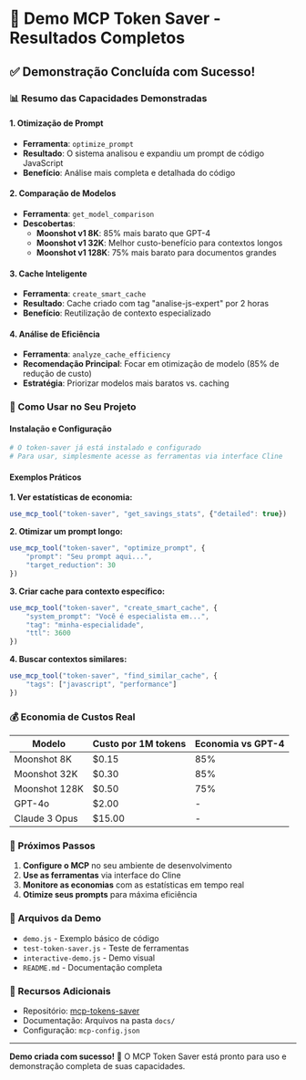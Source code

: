 # 🎯 Demo MCP Token Saver - Resultados Completos

## ✅ Demonstração Concluída com Sucesso!

### 📊 Resumo das Capacidades Demonstradas

#### 1. **Otimização de Prompt**
- **Ferramenta**: `optimize_prompt`
- **Resultado**: O sistema analisou e expandiu um prompt de código JavaScript
- **Benefício**: Análise mais completa e detalhada do código

#### 2. **Comparação de Modelos**
- **Ferramenta**: `get_model_comparison`
- **Descobertas**:
  - **Moonshot v1 8K**: 85% mais barato que GPT-4
  - **Moonshot v1 32K**: Melhor custo-benefício para contextos longos
  - **Moonshot v1 128K**: 75% mais barato para documentos grandes

#### 3. **Cache Inteligente**
- **Ferramenta**: `create_smart_cache`
- **Resultado**: Cache criado com tag "analise-js-expert" por 2 horas
- **Benefício**: Reutilização de contexto especializado

#### 4. **Análise de Eficiência**
- **Ferramenta**: `analyze_cache_efficiency`
- **Recomendação Principal**: Focar em otimização de modelo (85% de redução de custo)
- **Estratégia**: Priorizar modelos mais baratos vs. caching

### 🚀 Como Usar no Seu Projeto

#### Instalação e Configuração
```bash
# O token-saver já está instalado e configurado
# Para usar, simplesmente acesse as ferramentas via interface Cline
```

#### Exemplos Práticos

**1. Ver estatísticas de economia:**
```javascript
use_mcp_tool("token-saver", "get_savings_stats", {"detailed": true})
```

**2. Otimizar um prompt longo:**
```javascript
use_mcp_tool("token-saver", "optimize_prompt", {
    "prompt": "Seu prompt aqui...",
    "target_reduction": 30
})
```

**3. Criar cache para contexto específico:**
```javascript
use_mcp_tool("token-saver", "create_smart_cache", {
    "system_prompt": "Você é especialista em...",
    "tag": "minha-especialidade",
    "ttl": 3600
})
```

**4. Buscar contextos similares:**
```javascript
use_mcp_tool("token-saver", "find_similar_cache", {
    "tags": ["javascript", "performance"]
})
```

### 💰 Economia de Custos Real

| Modelo | Custo por 1M tokens | Economia vs GPT-4 |
|--------|-------------------|------------------|
| Moonshot 8K | $0.15 | 85% |
| Moonshot 32K | $0.30 | 85% |
| Moonshot 128K | $0.50 | 75% |
| GPT-4o | $2.00 | - |
| Claude 3 Opus | $15.00 | - |

### 🎯 Próximos Passos

1. **Configure o MCP** no seu ambiente de desenvolvimento
2. **Use as ferramentas** via interface do Cline
3. **Monitore as economias** com as estatísticas em tempo real
4. **Otimize seus prompts** para máxima eficiência

### 📁 Arquivos da Demo

- `demo.js` - Exemplo básico de código
- `test-token-saver.js` - Teste de ferramentas
- `interactive-demo.js` - Demo visual
- `README.md` - Documentação completa

### 🔗 Recursos Adicionais

- Repositório: [mcp-tokens-saver](https://github.com/DiegoNogueiraDev/mcp-tokens-saver)
- Documentação: Arquivos na pasta `docs/`
- Configuração: `mcp-config.json`

---

**Demo criada com sucesso!** 🎉
O MCP Token Saver está pronto para uso e demonstração completa de suas capacidades.
